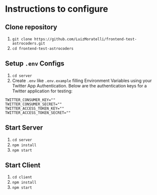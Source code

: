 # Instructions to configure

## Clone repository
1. `git clone https://github.com/LuizMoratelli/frontend-test-astrocoders.git`
2. `cd frontend-test-astrocoders`

## Setup `.env` Configs
1. `cd server`
2. Create `.env` like `.env.example` filling Environment Variables using your Twitter App Authentication. Below are the authentication keys for a Twitter application for testing:
```
TWITTER_CONSUMER_KEY=""
TWITTER_CONSUMER_SECRET=""
TWITTER_ACCESS_TOKEN_KEY=""
TWITTER_ACCESS_TOKEN_SECRET=""
```

## Start Server
1. `cd server`
2. `npm install`
3. `npm start`

## Start Client
1. `cd client`
2. `npm install`
3. `npm start`
